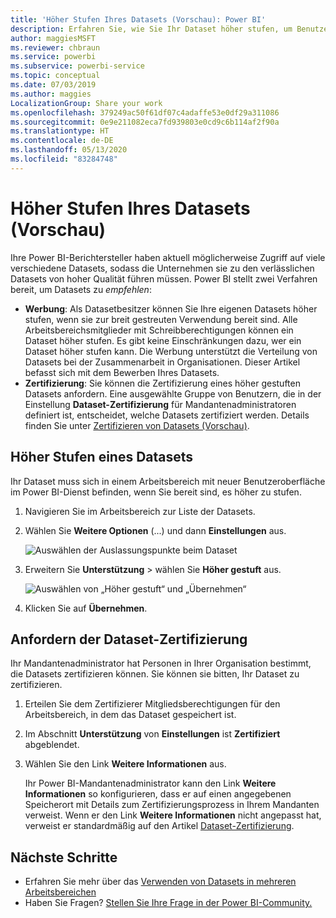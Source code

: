 ```yaml
---
title: 'Höher Stufen Ihres Datasets (Vorschau): Power BI'
description: Erfahren Sie, wie Sie Ihr Dataset höher stufen, um Benutzer im Unternehmen zu verlässlichen Datasets von hoher Qualität zu führen.
author: maggiesMSFT
ms.reviewer: chbraun
ms.service: powerbi
ms.subservice: powerbi-service
ms.topic: conceptual
ms.date: 07/03/2019
ms.author: maggies
LocalizationGroup: Share your work
ms.openlocfilehash: 379249ac50f61df07c4adaffe53e0df29a311086
ms.sourcegitcommit: 0e9e211082eca7fd939803e0cd9c6b114af2f90a
ms.translationtype: HT
ms.contentlocale: de-DE
ms.lasthandoff: 05/13/2020
ms.locfileid: "83284748"
---
```

# <a name="promote-your-dataset-preview"></a>Höher Stufen Ihres Datasets (Vorschau)

Ihre Power BI-Berichtersteller haben aktuell möglicherweise Zugriff auf viele verschiedene Datasets, sodass die Unternehmen sie zu den verlässlichen Datasets von hoher Qualität führen müssen. Power BI stellt zwei Verfahren bereit, um Datasets zu *empfehlen*:

- **Werbung**: Als Datasetbesitzer können Sie Ihre eigenen Datasets höher stufen, wenn sie zur breit gestreuten Verwendung bereit sind. Alle Arbeitsbereichsmitglieder mit Schreibberechtigungen können ein Dataset höher stufen. Es gibt keine Einschränkungen dazu, wer ein Dataset höher stufen kann. Die Werbung unterstützt die Verteilung von Datasets bei der Zusammenarbeit in Organisationen. Dieser Artikel befasst sich mit dem Bewerben Ihres Datasets.
- **Zertifizierung**: Sie können die Zertifizierung eines höher gestuften Datasets anfordern. Eine ausgewählte Gruppe von Benutzern, die in der Einstellung **Dataset-Zertifizierung** für Mandantenadministratoren definiert ist, entscheidet, welche Datasets zertifiziert werden. Details finden Sie unter [Zertifizieren von Datasets (Vorschau)](service-datasets-certify.md).

## <a name="promote-a-dataset"></a>Höher Stufen eines Datasets

Ihr Dataset muss sich in einem Arbeitsbereich mit neuer Benutzeroberfläche im Power BI-Dienst befinden, wenn Sie bereit sind, es höher zu stufen.

1. Navigieren Sie im Arbeitsbereich zur Liste der Datasets.
 
1. Wählen Sie **Weitere Optionen** (...) und dann **Einstellungen** aus.

    ![Auswählen der Auslassungspunkte beim Dataset](media/service-datasets-certify-promote/power-bi-dataset-settings.png)

1. Erweitern Sie **Unterstützung** > wählen Sie **Höher gestuft** aus.

    ![Auswählen von „Höher gestuft“ und „Übernehmen“](media/service-datasets-certify-promote/power-bi-dataset-promoted-endorsement.png)

1. Klicken Sie auf **Übernehmen**.

## <a name="request-dataset-certification"></a>Anfordern der Dataset-Zertifizierung

Ihr Mandantenadministrator hat Personen in Ihrer Organisation bestimmt, die Datasets zertifizieren können. Sie können sie bitten, Ihr Dataset zu zertifizieren.

1. Erteilen Sie dem Zertifizierer Mitgliedsberechtigungen für den Arbeitsbereich, in dem das Dataset gespeichert ist.

1. Im Abschnitt **Unterstützung** von **Einstellungen** ist **Zertifiziert** abgeblendet.

1. Wählen Sie den Link **Weitere Informationen** aus.

    Ihr Power BI-Mandantenadministrator kann den Link **Weitere Informationen** so konfigurieren, dass er auf einen angegebenen Speicherort mit Details zum Zertifizierungsprozess in Ihrem Mandanten verweist.   Wenn er den Link **Weitere Informationen** nicht angepasst hat, verweist er standardmäßig auf den Artikel [Dataset-Zertifizierung](service-datasets-certify.md).

## <a name="next-steps"></a>Nächste Schritte

* Erfahren Sie mehr über das [Verwenden von Datasets in mehreren Arbeitsbereichen](service-datasets-across-workspaces.md)
* Haben Sie Fragen? [Stellen Sie Ihre Frage in der Power BI-Community.](https://community.powerbi.com/)
